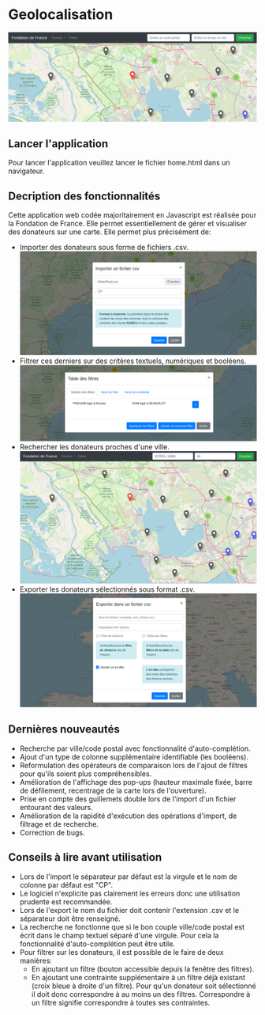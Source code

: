 # Geolocalisation

![Bannière](screenshots/banniere.png?raw=true "Bannière")

## Lancer l'application
Pour lancer l'application veuillez lancer le fichier home.html dans un navigateur.

## Decription des fonctionnalités
Cette application web codée majoritairement en Javascript est réalisée pour la Fondation de France. Elle permet essentiellement de gérer et visualiser des donateurs sur une carte.
Elle permet plus précisément de:
- Importer des donateurs sous forme de fichiers .csv.
![Import](screenshots/import.png?raw=true "Import")
- Filtrer ces derniers sur des critères textuels, numériques et booléens.
![Filtres](screenshots/filtres.png?raw=true "Filtres")
- Rechercher les donateurs proches d'une ville.
![Recherche](screenshots/recherche.png?raw=true "Recherche")
- Exporter les donateurs sélectionnés sous format .csv.
![Export](screenshots/export.png?raw=true "Export")

## Dernières nouveautés
- Recherche par ville/code postal avec fonctionnalité d'auto-complétion.
- Ajout d'un type de colonne supplémentaire identifiable (les booléens).
- Reformulation des opérateurs de comparaison lors de l'ajout de filtres pour qu'ils soient plus compréhensibles.
- Amélioration de l'affichage des pop-ups (hauteur maximale fixée, barre de défilement,
recentrage de la carte lors de l'ouverture).
- Prise en compte des guillemets double lors de l'import d'un fichier entourant des valeurs.
- Amélioration de la rapidité d'exécution des opérations d'import, de filtrage et de recherche.
- Correction de bugs.

## Conseils à lire avant utilisation
- Lors de l'import le séparateur par défaut est la virgule et le nom de colonne par défaut est "CP".
- Le logiciel n'explicite pas clairement les erreurs donc une utilisation prudente est recommandée.
- Lors de l'export le nom du fichier doit contenir l'extension .csv et le séparateur doit être renseigné.
- La recherche ne fonctionne que si le bon couple ville/code postal est écrit dans le champ textuel séparé
d'une virgule. Pour cela la fonctionnalité d'auto-complétion peut être utile.
- Pour filtrer sur les donateurs, il est possible de le faire de deux manières:
	- En ajoutant un filtre (bouton accessible depuis la fenêtre des filtres).
	- En ajoutant une contrainte supplémentaire à un filtre déjà existant (croix bleue à droite d'un filtre).
Pour qu'un donateur soit sélectionné il doit donc correspondre à au moins un des filtres. 
Correspondre à un filtre signifie correspondre à toutes ses contraintes.
